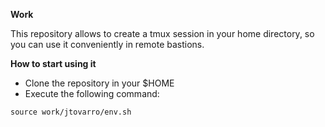 **Work**

This repository allows to create a tmux session in your home directory, so you can use it conveniently in remote bastions.

**How to start using it**

- Clone the repository in your $HOME
- Execute the following command:
```
source work/jtovarro/env.sh
```
